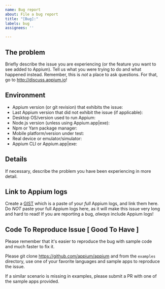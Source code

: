 ```yaml
---
name: Bug report
about: File a bug report
title: "[Bug]:"
labels: bug
assignees: ''

---
```


## The problem

Briefly describe the issue you are experiencing (or the feature you want to see added to Appium). Tell us what you were trying to do and what happened instead. Remember, this is _not_ a place to ask questions. For that, go to http://discuss.appium.io!

## Environment

* Appium version (or git revision) that exhibits the issue:
* Last Appium version that did not exhibit the issue (if applicable):
* Desktop OS/version used to run Appium:
* Node.js version (unless using Appium.app|exe):
* Npm or Yarn package manager:
* Mobile platform/version under test:
* Real device or emulator/simulator:
* Appium CLI or Appium.app|exe:

## Details

If necessary, describe the problem you have been experiencing in more detail.

## Link to Appium logs

Create a [GIST](https://gist.github.com) which is a paste of your _full_ Appium logs, and link them here.
Do _NOT_ paste your full Appium logs here, as it will make this issue very long and hard to read!
If you are reporting a bug, _always_ include Appium logs!


## Code To Reproduce Issue [ Good To Have ]

Please remember that it's easier to reproduce the bug with sample code and much faster to fix it.

Please git clone https://github.com/appium/appium and from the `examples` directory, use one of your favorite languages and sample apps to reproduce the issue.

If a similar scenario is missing in examples, please submit a PR with one of the sample apps provided.
